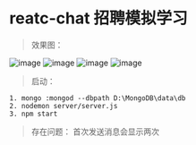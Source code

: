 # reatc-chat 招聘模拟学习

> 效果图：

![image](https://github.com/huiBuiling/recruitment/blob/master/result_img/register.png)
![image](https://github.com/huiBuiling/recruitment/blob/master/result_img/boss-list.png)
![image](https://github.com/huiBuiling/recruitment/blob/master/result_img/msg-list.png)
![image](https://github.com/huiBuiling/recruitment/blob/master/result_img/msg-detail.png)

> 启动：

    1. mongo :mongod --dbpath D:\MongoDB\data\db
    2. nodemon server/server.js
    3. npm start

> 存在问题：
    首次发送消息会显示两次